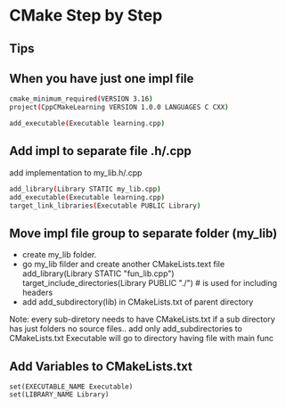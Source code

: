 
# CMake Step by Step
## Tips

## When you have just one impl file 
```bash
cmake_minimum_required(VERSION 3.16)
project(CppCMakeLearning VERSION 1.0.0 LANGUAGES C CXX)

add_executable(Executable learning.cpp)
```
## Add impl to separate file .h/.cpp
add implementation to my_lib.h/.cpp

```bash
add_library(Library STATIC my_lib.cpp)
add_executable(Executable learning.cpp)
target_link_libraries(Executable PUBLIC Library)
```
## Move impl file group to separate folder (my_lib)
- create my_lib folder.
- go my_lib filder and create another CMakeLists.text file
    add_library(Library STATIC "fun_lib.cpp")
    target_include_directories(Library PUBLIC "./") # is used for including headers
- add add_subdirectory(lib) in CMakeLists.txt of parent directory

Note: every sub-diretory needs to have CMakeLists.txt
if a sub directory has just folders no source files.. add only add_subdirectories to CMakeLists.txt
Executable will go to directory having file with main func

## Add Variables to CMakeLists.txt
```
set(EXECUTABLE_NAME Executable)
set(LIBRARY_NAME Library)
```
